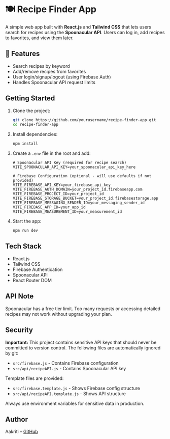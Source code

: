 # 🍽️ Recipe Finder App

A simple web app built with **React.js** and **Tailwind CSS** that lets users search for recipes using the **Spoonacular API**. Users can log in, add recipes to favorites, and view them later.

## 🔧 Features

- Search recipes by keyword  
-  Add/remove recipes from favorites  
-  User login/signup/logout (using Firebase Auth)  
-  Handles Spoonacular API request limits  

## Getting Started

1. Clone the project:
   ```bash
   git clone https://github.com/yourusername/recipe-finder-app.git
   cd recipe-finder-app
   ```

2. Install dependencies:
   ```bash
   npm install
   ```

3. Create a `.env` file in the root and add:
   ```env
   # Spoonacular API Key (required for recipe search)
   VITE_SPOONACULAR_API_KEY=your_spoonacular_api_key_here
   
   # Firebase Configuration (optional - will use defaults if not provided)
   VITE_FIREBASE_API_KEY=your_firebase_api_key
   VITE_FIREBASE_AUTH_DOMAIN=your_project_id.firebaseapp.com
   VITE_FIREBASE_PROJECT_ID=your_project_id
   VITE_FIREBASE_STORAGE_BUCKET=your_project_id.firebasestorage.app
   VITE_FIREBASE_MESSAGING_SENDER_ID=your_messaging_sender_id
   VITE_FIREBASE_APP_ID=your_app_id
   VITE_FIREBASE_MEASUREMENT_ID=your_measurement_id
   ```

4. Start the app:
   ```bash
   npm run dev
   ```

## Tech Stack

- React.js  
- Tailwind CSS  
- Firebase Authentication  
- Spoonacular API  
- React Router DOM  

## API Note

Spoonacular has a free tier limit. Too many requests or accessing detailed recipes may not work without upgrading your plan.

## Security

**Important:** This project contains sensitive API keys that should never be committed to version control. The following files are automatically ignored by git:

- `src/firebase.js` - Contains Firebase configuration
- `src/api/recipeAPI.js` - Contains Spoonacular API key

Template files are provided:
- `src/firebase.template.js` - Shows Firebase config structure
- `src/api/recipeAPI.template.js` - Shows API structure

Always use environment variables for sensitive data in production.

## Author

Aakriti – [GitHub](https://github.com/aakriti090)